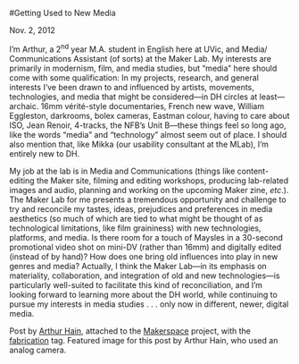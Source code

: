 #Getting Used to New Media

Nov. 2, 2012

<p>I’m Arthur, a 2<sup>nd</sup> year M.A. student in English here at UVic, and Media/ Communications Assistant (of sorts) at the Maker Lab. My interests are primarily in modernism, film, and media studies, but “media” here should come with some qualification: In my projects, research, and general interests I’ve been drawn to and influenced by artists, movements, technologies, and media that might be considered—in DH circles at least—archaic. 16mm vérité-style documentaries, French new wave, William Eggleston, darkrooms, bolex cameras, Eastman colour, having to care about ISO, Jean Renoir, 4-tracks, the NFB’s Unit B—these things feel so long ago, like the words “media” and “technology” almost seem out of place. I should also mention that, like Mikka (our usability consultant at the MLab), I’m entirely new to DH.</p>
<p>My job at the lab is in Media and Communications (things like content-editing the Maker site, filming and editing workshops, producing lab-related images and audio, planning and working on the upcoming Maker zine, <em>etc</em>.). The Maker Lab for me presents a tremendous opportunity and challenge to try and reconcile my tastes, ideas, prejudices and preferences in media aesthetics (so much of which are tied to what might be thought of as technological limitations, like film graininess) with new technologies, platforms, and media. Is there room for a touch of Maysles in a 30-second promotional video shot on mini-DV (rather than 16mm) and digitally edited (instead of by hand)?  <span class="pullquote">How does one bring old influences into play in new genres and media?</span> Actually, I think the Maker Lab—in its emphasis on materiality, collaboration, and integration of old and new technologies—is particularly well-suited to facilitate this kind of reconciliation, and I’m looking forward to learning more about the DH world, while continuing to pursue my interests in media studies . . . only now in different, newer, digital media.</p>
<p>Post by <a href="http://maker.uvic.ca/author/arthur/">Arthur Hain</a>, attached to the <a title="learn more" href="http://maker.uvic.ca/category/makerspace/">Makerspace</a> project, with the <a title="learn more" href="http://maker.uvic.ca/tag/fabrication/">fabrication</a> tag. Featured image for this post by Arthur Hain, who used an analog camera.  </p>
